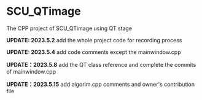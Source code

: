 # SCU_QTimage
The CPP project of SCU_QTimage using QT stage



**UPDATE: 2023.5.2** add the whole project code for recording process

**UPDATE: 2023.5.4** add code comments except the mainwindow.cpp 

**UPDATE：2023.5.8** add the QT class reference and complete the commits  of mainwindow.cpp

**UPDATE：2023.5.15** add algorim.cpp comments and owner's contribution file
